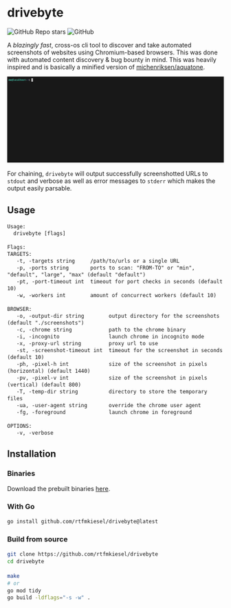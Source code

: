 # drivebyte
![GitHub Repo stars](https://img.shields.io/github/stars/rtfmkiesel/drivebyte) ![GitHub](https://img.shields.io/github/license/rtfmkiesel/drivebyte)

A *blazingly fast*, cross-os cli tool to discover and take automated screenshots of websites using Chromium-based browsers. This was done with automated content discovery & bug bounty in mind. This was heavily inspired and is basically a minified version of [michenriksen/aquatone](https://github.com/michenriksen/aquatone). 

![](demo.gif)

For chaining, `drivebyte` will output successfully screenshotted URLs to `stdout` and verbose as well as error messages to `stderr` which makes the output easily parsable. 

## Usage
```
Usage:
  drivebyte [flags]

Flags:
TARGETS:
   -t, -targets string     /path/to/urls or a single URL
   -p, -ports string       ports to scan: "FROM-TO" or "min", "default", "large", "max" (default "default")
   -pt, -port-timeout int  timeout for port checks in seconds (default 10)
   -w, -workers int        amount of concurrect workers (default 10)

BROWSER:
   -o, -output-dir string        output directory for the screenshots (default "./screenshots")
   -c, -chrome string            path to the chrome binary
   -i, -incognito                launch chrome in incognito mode
   -x, -proxy-url string         proxy url to use
   -st, -screenshot-timeout int  timeout for the screenshot in seconds (default 10)
   -ph, -pixel-h int             size of the screenshot in pixels (horizontal) (default 1440)
   -pv, -pixel-v int             size of the screenshot in pixels (vertical) (default 800)
   -T, -temp-dir string          directory to store the temporary files
   -ua, -user-agent string       override the chrome user agent
   -fg, -foreground              launch chrome in foreground

OPTIONS:
   -v, -verbose
```

## Installation
### Binaries
Download the prebuilt binaries [here](https://github.com/rtfmkiesel/drivebyte/releases).

### With Go
```bash
go install github.com/rtfmkiesel/drivebyte@latest
```

### Build from source
```bash
git clone https://github.com/rtfmkiesel/drivebyte
cd drivebyte

make
# or
go mod tidy
go build -ldflags="-s -w" .
```
